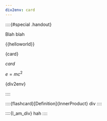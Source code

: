 ```yaml
---                           
div2env: card
---
```


::::{#special .handout}

Blah blah

{{helloworld}}

{card}

*card*

$e=mc^2$

{div2env}

::::

::::{flashcard}[Definition]{InnerProduct}
div
::::

::::{I_am_div}
hah
::::